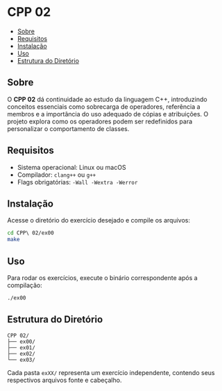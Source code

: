 # CPP 02

- [Sobre](#sobre)
- [Requisitos](#requisitos)
- [Instalação](#instalação)
- [Uso](#uso)
- [Estrutura do Diretório](#estrutura-do-diretório)

## Sobre
O **CPP 02** dá continuidade ao estudo da linguagem C++, introduzindo conceitos essenciais como sobrecarga de operadores, referência a membros e a importância do uso adequado de cópias e atribuições. O projeto explora como os operadores podem ser redefinidos para personalizar o comportamento de classes.

## Requisitos
- Sistema operacional: Linux ou macOS
- Compilador: `clang++` ou `g++`
- Flags obrigatórias: `-Wall -Wextra -Werror`

## Instalação
Acesse o diretório do exercício desejado e compile os arquivos:

```bash
cd CPP\ 02/ex00
make
```

## Uso

Para rodar os exercícios, execute o binário correspondente após a compilação:

```bash
./ex00
```

## Estrutura do Diretório

```
CPP 02/
├── ex00/
├── ex01/
├── ex02/
└── ex03/
```

Cada pasta `exXX/` representa um exercício independente, contendo seus respectivos arquivos fonte e cabeçalho.